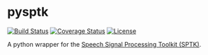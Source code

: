 # pysptk

[![Build Status](https://travis-ci.org/r9y9/pysptk.svg?branch=master)](https://travis-ci.org/r9y9/pysptk)
[![Coverage Status](https://coveralls.io/repos/r9y9/pysptk/badge.svg)](https://coveralls.io/r/r9y9/pysptk)
[![License](http://img.shields.io/badge/license-MIT-brightgreen.svg?style=flat)](LICENSE.md)

A python wrapper for the [Speech Signal Processing Toolkit (SPTK)](http://sp-tk.sourceforge.net/).
